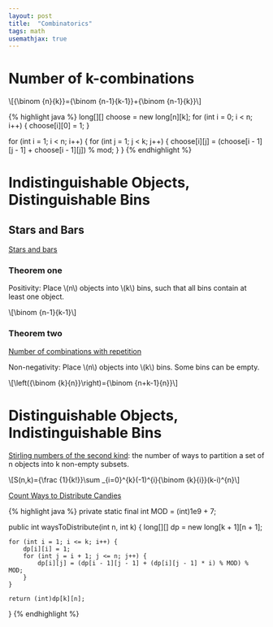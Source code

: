 ```yaml
---
layout: post
title:  "Combinatorics"
tags: math
usemathjax: true
---
```

# Number of k-combinations

\\[{\binom {n}{k}}={\binom {n-1}{k-1}}+{\binom {n-1}{k}}\\]

{% highlight java %}
long[][] choose = new long[n][k];
for (int i = 0; i < n; i++) {
    choose[i][0] = 1;
}

for (int i = 1; i < n; i++) {
    for (int j = 1; j < k; j++) {
        choose[i][j] = (choose[i - 1][j - 1] + choose[i - 1][j]) % mod;
    }
}
{% endhighlight %}

# Indistinguishable Objects, Distinguishable Bins

## Stars and Bars

[Stars and bars](https://en.wikipedia.org/wiki/Stars_and_bars_(combinatorics))

### Theorem one

Positivity: Place \\(n\\) objects into \\(k\\) bins, such that all bins contain at least one object. 

\\[\binom {n-1}{k-1}\\]

### Theorem two

[Number of combinations with repetition](https://en.wikipedia.org/wiki/Combination#Number_of_combinations_with_repetition)

Non-negativity: Place \\(n\\) objects into \\(k\\) bins. Some bins can be empty.

\\[\left({\binom {k}{n}}\right)={\binom {n+k-1}{n}}\\]

# Distinguishable Objects, Indistinguishable Bins

[Stirling numbers of the second kind](https://en.wikipedia.org/wiki/Stirling_numbers_of_the_second_kind): the number of ways to partition a set of n objects into k non-empty subsets.

\\[S(n,k)={\frac {1}{k!}}\sum _{i=0}^{k}(-1)^{i}{\binom {k}{i}}(k-i)^{n}\\]

[Count Ways to Distribute Candies][count-ways-to-distribute-candies]

{% highlight java %}
private static final int MOD = (int)1e9 + 7;

public int waysToDistribute(int n, int k) {
    long[][] dp = new long[k + 1][n + 1];

    for (int i = 1; i <= k; i++) {
        dp[i][i] = 1;
        for (int j = i + 1; j <= n; j++) {
            dp[i][j] = (dp[i - 1][j - 1] + (dp[i][j - 1] * i) % MOD) % MOD;
        }
    }

    return (int)dp[k][n];
}
{% endhighlight %}

[count-ways-to-distribute-candies]: https://leetcode.com/problems/count-ways-to-distribute-candies/
